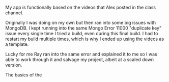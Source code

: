 My app is functionally based on the videos that Alex posted in the class channel. 

Originally I was doing on my own but then ran into some big issues with MongoDB. I kept running into the same Mongo Error 11000 "duplicate key" issue every single time I tried a build, even during this final build. I had to restart my build multiple times, which is why I ended up using the videos as a template.

Lucky for me Ray ran into the same error and explained it to me so I was able to work through it and salvage my project, albeit at a scaled down version. 


The basics of the
